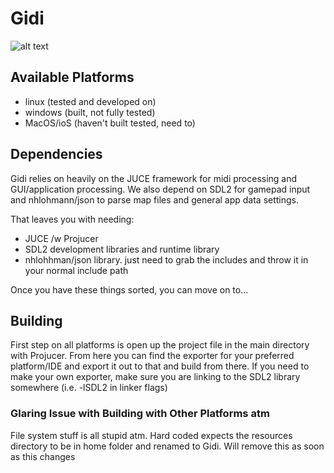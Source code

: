 # Gidi
[sslink]: https://ibb.co/9wqSfj7 "Screenshot"
![alt text][sslink]

## Available Platforms
- linux (tested and developed on)
- windows (built, not fully tested)
- MacOS/ioS (haven't built tested, need to)

## Dependencies

Gidi relies on heavily on the JUCE framework for midi processing and GUI/application processing.  We also depend on SDL2 for gamepad input and nhlohmann/json to parse map files and general app data settings.

That leaves you with needing:

- JUCE /w Projucer
- SDL2 development libraries and runtime library
- nhlohhman/json library. just need to grab the includes and throw it in your normal include path

Once you have these things sorted, you can move on to...

## Building
First step on all platforms is open up the project file in the main directory with Projucer. From here you can find the exporter for your preferred platform/IDE and export
it out to that and build from there.  If you need to make your own exporter, make sure you are linking to the SDL2 library somewhere (i.e. -lSDL2 in linker flags)

### Glaring Issue with Building with Other Platforms atm
File system stuff is all stupid atm. Hard coded expects the resources directory to be 
in home folder and renamed to Gidi. Will remove this as soon as this changes